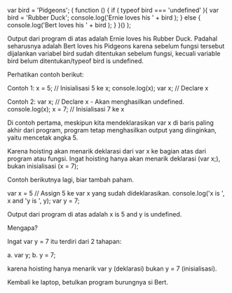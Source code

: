 var bird = 'Pidgeons';
( function () {
    if ( typeof bird === 'undefined' ){
        var bird = 'Rubber Duck';
        console.log('Ernie loves his ' + bird );
    } else {
        console.log('Bert loves his ' + bird );
    }
}() );

Output dari program di atas adalah Ernie loves his Rubber Duck.
Padahal seharusnya adalah Bert loves his Pidgeons karena sebelum fungsi tersebut
dijalankan variabel bird sudah ditentukan sebelum fungsi, kecuali variable bird
belum ditentukan/typeof bird is undefined.

Perhatikan contoh berikut:

Contoh 1:
x = 5; // Inisialisasi 5 ke x;
console.log(x);
var x; // Declare x

Contoh 2:
var x; // Declare x - Akan menghasilkan undefined.
console.log(x);
x = 7; // Inisialisasi 7 ke x

Di contoh pertama, meskipun kita mendeklarasikan var x di baris paling akhir dari program,
program tetap menghasilkan output yang diinginkan, yaitu mencetak angka 5.

Karena hoisting akan menarik deklarasi dari var x ke bagian atas dari program atau fungsi.
Ingat hoisting hanya akan menarik deklarasi (var x;), bukan inisialisasi (x = 7);

Contoh berikutnya lagi, biar tambah paham.

var x = 5 // Assign 5 ke var x yang sudah dideklarasikan.
console.log('x is ', x and 'y is ', y);
var y = 7;

Output dari program di atas adalah x is  5  and y is  undefined.

Mengapa?

Ingat var y = 7 itu terdiri dari 2 tahapan:

a. var y;
b. y = 7;

karena hoisting hanya menarik var y (deklarasi) bukan y = 7 (inisialisasi).

Kembali ke laptop, betulkan program burungnya si Bert.
